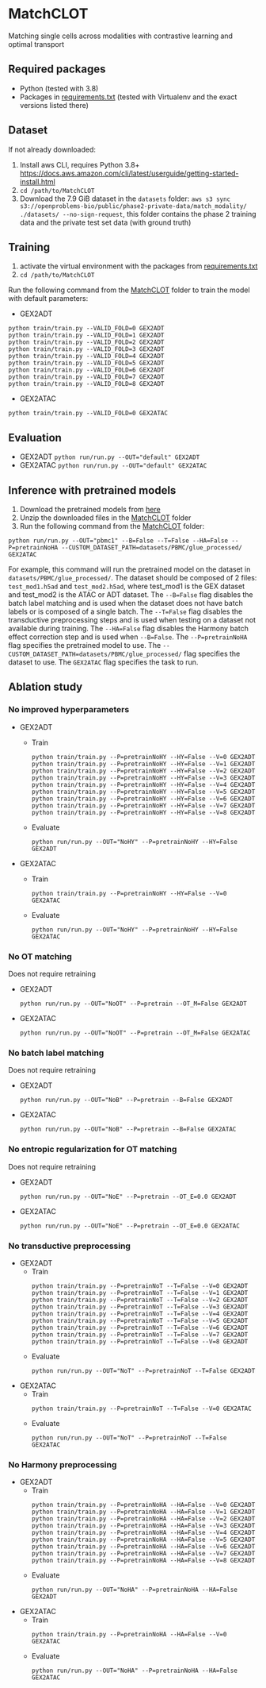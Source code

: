 # MatchCLOT
Matching single cells across modalities with contrastive learning and optimal transport
## Required packages
- Python (tested with 3.8)
- Packages in [requirements.txt](requirements.txt) (tested with Virtualenv and the exact versions listed there)

## Dataset
If not already downloaded:
1) Install aws CLI, requires Python 3.8+ https://docs.aws.amazon.com/cli/latest/userguide/getting-started-install.html
2) `cd /path/to/MatchCLOT`
3) Download the 7.9 GiB dataset in the `datasets` folder: `aws s3 sync s3://openproblems-bio/public/phase2-private-data/match_modality/ ./datasets/ --no-sign-request`, this folder contains the phase 2 training data and the private test set data (with ground truth)


## Training
1) activate the virtual environment with the packages from [requirements.txt](requirements.txt)
2) `cd /path/to/MatchCLOT`

Run the following command from the [MatchCLOT](MatchCLOT) folder to train the model with default parameters:
- GEX2ADT
```
python train/train.py --VALID_FOLD=0 GEX2ADT
python train/train.py --VALID_FOLD=1 GEX2ADT
python train/train.py --VALID_FOLD=2 GEX2ADT
python train/train.py --VALID_FOLD=3 GEX2ADT
python train/train.py --VALID_FOLD=4 GEX2ADT
python train/train.py --VALID_FOLD=5 GEX2ADT
python train/train.py --VALID_FOLD=6 GEX2ADT
python train/train.py --VALID_FOLD=7 GEX2ADT
python train/train.py --VALID_FOLD=8 GEX2ADT
```
- GEX2ATAC
```
python train/train.py --VALID_FOLD=0 GEX2ATAC
```
## Evaluation
- GEX2ADT
  `python run/run.py --OUT="default" GEX2ADT`
- GEX2ATAC
  `python run/run.py --OUT="default" GEX2ATAC`

## Inference with pretrained models
1) Download the pretrained models from [here](https://)
2) Unzip the downloaded files in the [MatchCLOT](MatchCLOT) folder
3) Run the following command from the [MatchCLOT](MatchCLOT) folder:
```
python run/run.py --OUT="pbmc1" --B=False --T=False --HA=False --P=pretrainNoHA --CUSTOM_DATASET_PATH=datasets/PBMC/glue_processed/ GEX2ATAC
```
For example, this command will run the pretrained model on the dataset in `datasets/PBMC/glue_processed/`.
The dataset should be composed of 2 files: `test_mod1.h5ad` and `test_mod2.h5ad`,
where test_mod1 is the GEX dataset and test_mod2 is the ATAC or ADT dataset.
The `--B=False` flag disables the batch label matching and is used when the dataset does not have batch labels or is composed of a single batch.
The `--T=False` flag disables the transductive preprocessing steps and is used when testing on a dataset not available during training.
The `--HA=False` flag disables the Harmony batch effect correction step and is used when `--B=False`.
The `--P=pretrainNoHA` flag specifies the pretrained model to use. The `--CUSTOM_DATASET_PATH=datasets/PBMC/glue_processed/` flag specifies the dataset to use. The `GEX2ATAC` flag specifies the task to run.

## Ablation study
### No improved hyperparameters
  - GEX2ADT
    * Train
      ```
      python train/train.py --P=pretrainNoHY --HY=False --V=0 GEX2ADT
      python train/train.py --P=pretrainNoHY --HY=False --V=1 GEX2ADT
      python train/train.py --P=pretrainNoHY --HY=False --V=2 GEX2ADT
      python train/train.py --P=pretrainNoHY --HY=False --V=3 GEX2ADT
      python train/train.py --P=pretrainNoHY --HY=False --V=4 GEX2ADT
      python train/train.py --P=pretrainNoHY --HY=False --V=5 GEX2ADT
      python train/train.py --P=pretrainNoHY --HY=False --V=6 GEX2ADT
      python train/train.py --P=pretrainNoHY --HY=False --V=7 GEX2ADT
      python train/train.py --P=pretrainNoHY --HY=False --V=8 GEX2ADT
      ```
    * Evaluate
      ```
      python run/run.py --OUT="NoHY" --P=pretrainNoHY --HY=False GEX2ADT
      ```
    
  - GEX2ATAC
    * Train
      ```
      python train/train.py --P=pretrainNoHY --HY=False --V=0 GEX2ATAC
      ```
    * Evaluate
      ```
      python run/run.py --OUT="NoHY" --P=pretrainNoHY --HY=False GEX2ATAC
      ```

### No OT matching 
  Does not require retraining
  - GEX2ADT
    ```
    python run/run.py --OUT="NoOT" --P=pretrain --OT_M=False GEX2ADT
    ```
  - GEX2ATAC
    ```
    python run/run.py --OUT="NoOT" --P=pretrain --OT_M=False GEX2ATAC
    ```

### No batch label matching
  Does not require retraining
  - GEX2ADT
    ```
    python run/run.py --OUT="NoB" --P=pretrain --B=False GEX2ADT
    ```
  - GEX2ATAC
    ```
    python run/run.py --OUT="NoB" --P=pretrain --B=False GEX2ATAC
    ```

### No entropic regularization for OT matching
  Does not require retraining
  - GEX2ADT
    ```
    python run/run.py --OUT="NoE" --P=pretrain --OT_E=0.0 GEX2ADT
    ```
  - GEX2ATAC
    ```
    python run/run.py --OUT="NoE" --P=pretrain --OT_E=0.0 GEX2ATAC
    ```

### No transductive preprocessing
  - GEX2ADT
    * Train
      ```
      python train/train.py --P=pretrainNoT --T=False --V=0 GEX2ADT
      python train/train.py --P=pretrainNoT --T=False --V=1 GEX2ADT
      python train/train.py --P=pretrainNoT --T=False --V=2 GEX2ADT
      python train/train.py --P=pretrainNoT --T=False --V=3 GEX2ADT
      python train/train.py --P=pretrainNoT --T=False --V=4 GEX2ADT
      python train/train.py --P=pretrainNoT --T=False --V=5 GEX2ADT
      python train/train.py --P=pretrainNoT --T=False --V=6 GEX2ADT
      python train/train.py --P=pretrainNoT --T=False --V=7 GEX2ADT
      python train/train.py --P=pretrainNoT --T=False --V=8 GEX2ADT
      ```
    * Evaluate
      ```
      python run/run.py --OUT="NoT" --P=pretrainNoT --T=False GEX2ADT
      ```
  - GEX2ATAC
    * Train
      ```
      python train/train.py --P=pretrainNoT --T=False --V=0 GEX2ATAC
      ```
    * Evaluate
      ```
      python run/run.py --OUT="NoT" --P=pretrainNoT --T=False GEX2ATAC
      ```

### No Harmony preprocessing
  - GEX2ADT
    * Train
      ```
      python train/train.py --P=pretrainNoHA --HA=False --V=0 GEX2ADT
      python train/train.py --P=pretrainNoHA --HA=False --V=1 GEX2ADT
      python train/train.py --P=pretrainNoHA --HA=False --V=2 GEX2ADT
      python train/train.py --P=pretrainNoHA --HA=False --V=3 GEX2ADT
      python train/train.py --P=pretrainNoHA --HA=False --V=4 GEX2ADT
      python train/train.py --P=pretrainNoHA --HA=False --V=5 GEX2ADT
      python train/train.py --P=pretrainNoHA --HA=False --V=6 GEX2ADT
      python train/train.py --P=pretrainNoHA --HA=False --V=7 GEX2ADT
      python train/train.py --P=pretrainNoHA --HA=False --V=8 GEX2ADT
      ```
    * Evaluate
      ```
      python run/run.py --OUT="NoHA" --P=pretrainNoHA --HA=False GEX2ADT
      ```
  - GEX2ATAC
    * Train
      ```
      python train/train.py --P=pretrainNoHA --HA=False --V=0 GEX2ATAC
      ```
    * Evaluate
      ```
      python run/run.py --OUT="NoHA" --P=pretrainNoHA --HA=False GEX2ATAC
      ```
